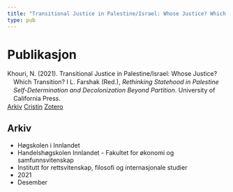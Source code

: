 ```yaml
---
title: "Transitional Justice in Palestine/Israel: Whose Justice? Which Transition?"
type: pub
---
```

<h1>Publikasjon</h1>
<article id="csl-bib-container-P8DLTILP" class="csl-bib-container">
  <div class="csl-bib-body" style="line-height: 1.35; padding-left: 1em; text-indent:-1em;">
  <div class="csl-entry">Khouri, N. (2021). Transitional Justice in Palestine/Israel: Whose Justice? Which Transition? I L. Farshak (Red.), <i>Rethinking Statehood in Palestine Self-Determination and Decolonization Beyond Partition</i>. University of California Press.</div>
</div>
  <div class="csl-bib-buttons">
    <a href="#taxonomy-article-P8DLTILP" class="csl-bib-button">Arkiv</a>
    <a href="https://app.cristin.no/results/show.jsf?id=1965662" alt="Cristin URL" class="csl-bib-button">Cristin</a>
    <a href="http://zotero.org/groups/5022929/items/P8DLTILP" alt="Zotero URL" class="csl-bib-button">Zotero</a>
  </div>
  <div id="csl-bib-meta-container-P8DLTILP"></div>
</article>
<div id="csl-bib-meta-P8DLTILP" class="csl-bib-meta">
  <article id="taxonomy-article-P8DLTILP" class="taxonomy-article">
    <h1>Arkiv</h1>
    <ul>
      <li>Høgskolen i Innlandet</li>
      <li>Handelshøgskolen Innlandet - Fakultet for økonomi og samfunnsvitenskap</li>
      <li>Institutt for rettsvitenskap, filosofi og internasjonale studier</li>
      <li>2021</li>
      <li>Desember</li>
    </ul>
  </article>
</div>
